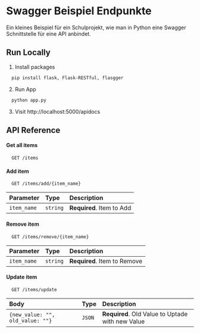 
# Swagger Beispiel Endpunkte

Ein kleines Beispiel für ein Schulprojekt, wie man in Python eine Swagger Schnittstelle für eine API anbindet.

## Run Locally


1. Install packages 

```bash
  pip install flask, Flask-RESTful, flasgger
```

2. Run App
```bash
  python app.py
```

3. Visit http://localhost:5000/apidocs

## API Reference

#### Get all items

```http
  GET /items
```

#### Add item

```http
  GET /items/add/{item_name}
```

| Parameter | Type     | Description                       |
| :-------- | :------- | :-------------------------------- |
| `item_name`| `string` | **Required**. Item to Add |


#### Remove item

```http
  GET /items/remove/{item_name}
```

| Parameter | Type     | Description                       |
| :-------- | :------- | :-------------------------------- |
| `item_name`| `string` | **Required**. Item to Remove |

#### Update item

```http
  GET ​/items​/update
```

| Body | Type     | Description                       |
| :-------- | :------- | :-------------------------------- |
| `{new_value: "", old_value: ""}`| `JSON` | **Required**. Old Value to Uptade with new Value |

